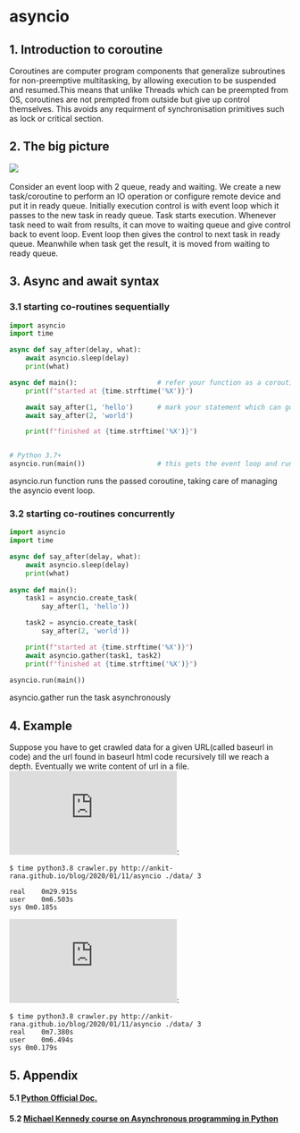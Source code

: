 # asyncio

## 1. Introduction to coroutine

Coroutines are computer program components that generalize subroutines for non-preemptive multitasking, 
by allowing execution to be suspended and resumed.This means that unlike Threads which can be preempted 
from OS, coroutines are not prempted from outside but give up control themselves. This avoids any requirment 
of synchronisation primitives such as lock or critical section.

## 2. The big picture

<div><img src="../../../../../images/diagram.png"></div><br>
Consider an event loop with 2 queue, ready and waiting. We create a new task/coroutine to perform an IO 
operation or configure remote device and put it in ready queue. Initially execution control is with event
loop which it passes to the new task in ready queue. Task starts execution. Whenever task need to wait 
from results, it can move to waiting queue and give control back to event loop. Event loop then gives the
control to next task in ready queue. Meanwhile when task get the result, it is moved from waiting to ready
queue. 

## 3. Async and await syntax
### 3.1 starting co-routines sequentially 

```python
import asyncio
import time

async def say_after(delay, what):
    await asyncio.sleep(delay)
    print(what)

async def main():                    # refer your function as a coroutine
    print(f"started at {time.strftime('%X')}")

    await say_after(1, 'hello')      # mark your statement which can go for IO bound work
    await say_after(2, 'world')

    print(f"finished at {time.strftime('%X')}")


# Python 3.7+
asyncio.run(main())                  # this gets the event loop and runs the coroutine
```
asyncio.run function runs the passed coroutine, taking care of managing the asyncio event loop.

### 3.2 starting co-routines concurrently 

```python
import asyncio
import time

async def say_after(delay, what):
    await asyncio.sleep(delay)
    print(what)
    
async def main():
    task1 = asyncio.create_task(
        say_after(1, 'hello'))

    task2 = asyncio.create_task(
        say_after(2, 'world'))

    print(f"started at {time.strftime('%X')}")
    await asyncio.gather(task1, task2)   
    print(f"finished at {time.strftime('%X')}")
    
asyncio.run(main())
```
asyncio.gather run the task asynchronously
## 4. Example

Suppose you have to get crawled data for a given URL(called baseurl in code) and the url found in baseurl html code recursively till we reach a depth. Eventually we write content of url in a file. <br>
![Synchronous code](https://github.com/Ankit-rana/tiny-search-engine/blob/master/crawler.py):
```
$ time python3.8 crawler.py http://ankit-rana.github.io/blog/2020/01/11/asyncio ./data/ 3

real	0m29.915s
user	0m6.503s
sys	0m0.185s
```
![Asynchronous code](https://github.com/Ankit-rana/tiny-search-engine/blob/async_version/crawler.py):
```
$ time python3.8 crawler.py http://ankit-rana.github.io/blog/2020/01/11/asyncio ./data/ 3
real	0m7.380s
user	0m6.494s
sys	0m0.179s
```

## 5. Appendix


#### 5.1 [Python Official Doc.](https://docs.python.org/3.7/library/asyncio.html)<br>
#### 5.2 [Michael Kennedy course on Asynchronous programming in Python](https://training.talkpython.fm/courses/explore_async_python/async-in-python-with-threading-and-multiprocessing)

